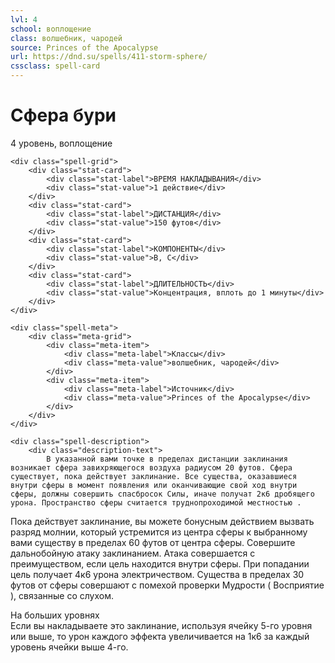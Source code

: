 ```yaml
---
lvl: 4
school: воплощение
class: волшебник, чародей
source: Princes of the Apocalypse
url: https://dnd.su/spells/411-storm-sphere/
cssclass: spell-card
---
```


<div class="spell-container">
    <div class="spell-header">
        <h1 class="spell-name">Сфера бури</h1>
        <div class="spell-level">4 уровень, воплощение</div>
    </div>
    
    <div class="spell-grid">
        <div class="stat-card">
            <div class="stat-label">ВРЕМЯ НАКЛАДЫВАНИЯ</div>
            <div class="stat-value">1 действие</div>
        </div>
        <div class="stat-card">
            <div class="stat-label">ДИСТАНЦИЯ</div>
            <div class="stat-value">150 футов</div>
        </div>
        <div class="stat-card">
            <div class="stat-label">КОМПОНЕНТЫ</div>
            <div class="stat-value">В, С</div>
        </div>
        <div class="stat-card">
            <div class="stat-label">ДЛИТЕЛЬНОСТЬ</div>
            <div class="stat-value">Концентрация, вплоть до 1 минуты</div>
        </div>
    </div>
    
    <div class="spell-meta">
        <div class="meta-grid">
            <div class="meta-item">
                <div class="meta-label">Классы</div>
                <div class="meta-value">волшебник, чародей</div>
            </div>
            <div class="meta-item">
                <div class="meta-label">Источник</div>
                <div class="meta-value">Princes of the Apocalypse</div>
            </div>
        </div>
    </div>
    
    <div class="spell-description">
        <div class="description-text">
            В указанной вами точке в пределах дистанции заклинания возникает сфера завихряющегося воздуха радиусом 20 футов. Сфера существует, пока действует заклинание. Все существа, оказавшиеся внутри сферы в момент появления или оканчивающие свой ход внутри сферы, должны совершить спасбросок Силы, иначе получат 2к6 дробящего урона. Пространство сферы считается труднопроходимой местностью .
Пока действует заклинание, вы можете бонусным действием вызвать разряд молнии, который устремится из центра сферы к выбранному вами существу в пределах 60 футов от центра сферы. Совершите дальнобойную атаку заклинанием. Атака совершается с преимуществом, если цель находится внутри сферы. При попадании цель получает 4к6 урона электричеством.
Существа в пределах 30 футов от сферы совершают с помехой проверки Мудрости ( Восприятие ), связанные со слухом.
        </div>
        <div class="higher-levels">
            <div class="higher-levels-title">На больших уровнях</div>
            <div class="higher-levels-text">
                Если вы накладываете это заклинание, используя ячейку 5-го уровня или выше, то урон каждого эффекта увеличивается на 1к6 за каждый уровень ячейки выше 4-го.
            </div>
        </div>
    </div>
</div>